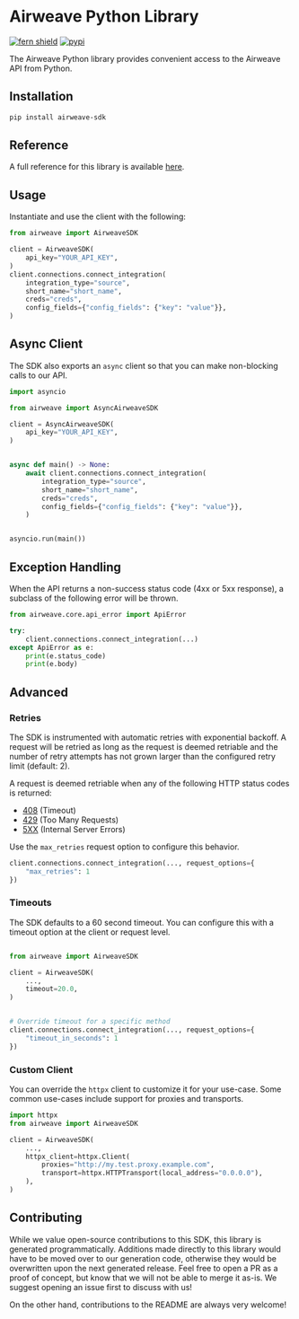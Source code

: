 # Airweave Python Library

[![fern shield](https://img.shields.io/badge/%F0%9F%8C%BF-Built%20with%20Fern-brightgreen)](https://buildwithfern.com?utm_source=github&utm_medium=github&utm_campaign=readme&utm_source=https%3A%2F%2Fgithub.com%2Fairweave-ai%2Fpython-sdk)
[![pypi](https://img.shields.io/pypi/v/airweave-sdk)](https://pypi.python.org/pypi/airweave-sdk)

The Airweave Python library provides convenient access to the Airweave API from Python.

## Installation

```sh
pip install airweave-sdk
```

## Reference

A full reference for this library is available [here](./reference.md).

## Usage

Instantiate and use the client with the following:

```python
from airweave import AirweaveSDK

client = AirweaveSDK(
    api_key="YOUR_API_KEY",
)
client.connections.connect_integration(
    integration_type="source",
    short_name="short_name",
    creds="creds",
    config_fields={"config_fields": {"key": "value"}},
)
```

## Async Client

The SDK also exports an `async` client so that you can make non-blocking calls to our API.

```python
import asyncio

from airweave import AsyncAirweaveSDK

client = AsyncAirweaveSDK(
    api_key="YOUR_API_KEY",
)


async def main() -> None:
    await client.connections.connect_integration(
        integration_type="source",
        short_name="short_name",
        creds="creds",
        config_fields={"config_fields": {"key": "value"}},
    )


asyncio.run(main())
```

## Exception Handling

When the API returns a non-success status code (4xx or 5xx response), a subclass of the following error
will be thrown.

```python
from airweave.core.api_error import ApiError

try:
    client.connections.connect_integration(...)
except ApiError as e:
    print(e.status_code)
    print(e.body)
```

## Advanced

### Retries

The SDK is instrumented with automatic retries with exponential backoff. A request will be retried as long
as the request is deemed retriable and the number of retry attempts has not grown larger than the configured
retry limit (default: 2).

A request is deemed retriable when any of the following HTTP status codes is returned:

- [408](https://developer.mozilla.org/en-US/docs/Web/HTTP/Status/408) (Timeout)
- [429](https://developer.mozilla.org/en-US/docs/Web/HTTP/Status/429) (Too Many Requests)
- [5XX](https://developer.mozilla.org/en-US/docs/Web/HTTP/Status/500) (Internal Server Errors)

Use the `max_retries` request option to configure this behavior.

```python
client.connections.connect_integration(..., request_options={
    "max_retries": 1
})
```

### Timeouts

The SDK defaults to a 60 second timeout. You can configure this with a timeout option at the client or request level.

```python

from airweave import AirweaveSDK

client = AirweaveSDK(
    ...,
    timeout=20.0,
)


# Override timeout for a specific method
client.connections.connect_integration(..., request_options={
    "timeout_in_seconds": 1
})
```

### Custom Client

You can override the `httpx` client to customize it for your use-case. Some common use-cases include support for proxies
and transports.
```python
import httpx
from airweave import AirweaveSDK

client = AirweaveSDK(
    ...,
    httpx_client=httpx.Client(
        proxies="http://my.test.proxy.example.com",
        transport=httpx.HTTPTransport(local_address="0.0.0.0"),
    ),
)
```

## Contributing

While we value open-source contributions to this SDK, this library is generated programmatically.
Additions made directly to this library would have to be moved over to our generation code,
otherwise they would be overwritten upon the next generated release. Feel free to open a PR as
a proof of concept, but know that we will not be able to merge it as-is. We suggest opening
an issue first to discuss with us!

On the other hand, contributions to the README are always very welcome!
